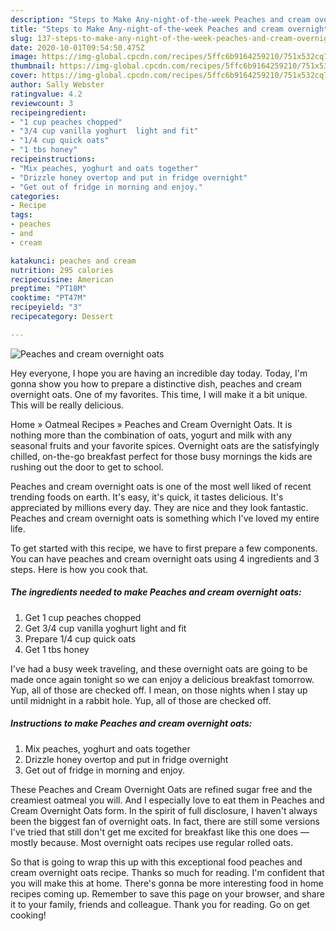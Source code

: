```yaml
---
description: "Steps to Make Any-night-of-the-week Peaches and cream overnight oats"
title: "Steps to Make Any-night-of-the-week Peaches and cream overnight oats"
slug: 137-steps-to-make-any-night-of-the-week-peaches-and-cream-overnight-oats
date: 2020-10-01T09:54:50.475Z
image: https://img-global.cpcdn.com/recipes/5ffc6b9164259210/751x532cq70/peaches-and-cream-overnight-oats-recipe-main-photo.jpg
thumbnail: https://img-global.cpcdn.com/recipes/5ffc6b9164259210/751x532cq70/peaches-and-cream-overnight-oats-recipe-main-photo.jpg
cover: https://img-global.cpcdn.com/recipes/5ffc6b9164259210/751x532cq70/peaches-and-cream-overnight-oats-recipe-main-photo.jpg
author: Sally Webster
ratingvalue: 4.2
reviewcount: 3
recipeingredient:
- "1 cup peaches chopped"
- "3/4 cup vanilla yoghurt  light and fit"
- "1/4 cup quick oats"
- "1 tbs honey"
recipeinstructions:
- "Mix peaches, yoghurt and oats together"
- "Drizzle honey overtop and put in fridge overnight"
- "Get out of fridge in morning and enjoy."
categories:
- Recipe
tags:
- peaches
- and
- cream

katakunci: peaches and cream 
nutrition: 295 calories
recipecuisine: American
preptime: "PT18M"
cooktime: "PT47M"
recipeyield: "3"
recipecategory: Dessert

---
```



![Peaches and cream overnight oats](https://img-global.cpcdn.com/recipes/5ffc6b9164259210/751x532cq70/peaches-and-cream-overnight-oats-recipe-main-photo.jpg)

Hey everyone, I hope you are having an incredible day today. Today, I'm gonna show you how to prepare a distinctive dish, peaches and cream overnight oats. One of my favorites. This time, I will make it a bit unique. This will be really delicious.

Home » Oatmeal Recipes » Peaches and Cream Overnight Oats. It is nothing more than the combination of oats, yogurt and milk with any seasonal fruits and your favorite spices. Overnight oats are the satisfyingly chilled, on-the-go breakfast perfect for those busy mornings the kids are rushing out the door to get to school.

Peaches and cream overnight oats is one of the most well liked of recent trending foods on earth. It's easy, it's quick, it tastes delicious. It's appreciated by millions every day. They are nice and they look fantastic. Peaches and cream overnight oats is something which I've loved my entire life.


To get started with this recipe, we have to first prepare a few components. You can have peaches and cream overnight oats using 4 ingredients and 3 steps. Here is how you cook that.

<!--inarticleads1-->

##### The ingredients needed to make Peaches and cream overnight oats:

1. Get 1 cup peaches chopped
1. Get 3/4 cup vanilla yoghurt  light and fit
1. Prepare 1/4 cup quick oats
1. Get 1 tbs honey


I&#39;ve had a busy week traveling, and these overnight oats are going to be made once again tonight so we can enjoy a delicious breakfast tomorrow. Yup, all of those are checked off. I mean, on those nights when I stay up until midnight in a rabbit hole. Yup, all of those are checked off. 

<!--inarticleads2-->

##### Instructions to make Peaches and cream overnight oats:

1. Mix peaches, yoghurt and oats together
1. Drizzle honey overtop and put in fridge overnight
1. Get out of fridge in morning and enjoy.


These Peaches and Cream Overnight Oats are refined sugar free and the creamiest oatmeal you will. And I especially love to eat them in Peaches and Cream Overnight Oats form. In the spirit of full disclosure, I haven&#39;t always been the biggest fan of overnight oats. In fact, there are still some versions I&#39;ve tried that still don&#39;t get me excited for breakfast like this one does — mostly because. Most overnight oats recipes use regular rolled oats. 

So that is going to wrap this up with this exceptional food peaches and cream overnight oats recipe. Thanks so much for reading. I'm confident that you will make this at home. There's gonna be more interesting food in home recipes coming up. Remember to save this page on your browser, and share it to your family, friends and colleague. Thank you for reading. Go on get cooking!
